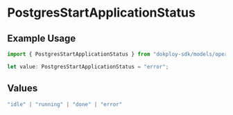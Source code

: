 # PostgresStartApplicationStatus

## Example Usage

```typescript
import { PostgresStartApplicationStatus } from "dokploy-sdk/models/operations";

let value: PostgresStartApplicationStatus = "error";
```

## Values

```typescript
"idle" | "running" | "done" | "error"
```